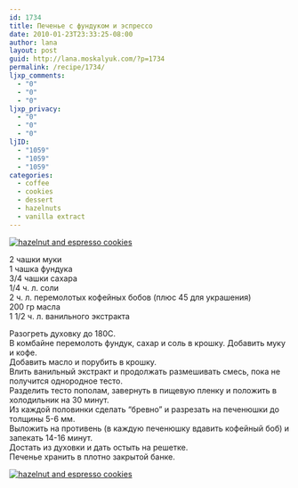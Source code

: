 ```yaml
---
id: 1734
title: Печенье с фундуком и эспрессо
date: 2010-01-23T23:33:25-08:00
author: lana
layout: post
guid: http://lana.moskalyuk.com/?p=1734
permalink: /recipe/1734/
ljxp_comments:
  - "0"
  - "0"
  - "0"
ljxp_privacy:
  - "0"
  - "0"
  - "0"
ljID:
  - "1059"
  - "1059"
  - "1059"
categories:
  - coffee
  - cookies
  - dessert
  - hazelnuts
  - vanilla extract
---
```

<a class="flickr-image alignnone" title="hazelnut and espresso cookies" href="http://www.flickr.com/photos/67405678@N00/4299893892/" target="_blank"><img src="http://farm5.static.flickr.com/4009/4299893892_2bb38ba0e3.jpg" alt="hazelnut and espresso cookies" /></a>

2 чашки муки  
1 чашка фундука  
3/4 чашки сахара  
1/4 ч. л. соли  
2 ч. л. перемолотых кофейных бобов (плюс 45 для украшения)  
200 гр масла  
1 1/2 ч. л. ванильного экстракта

Разогреть духовку до 180С.  
В комбайне перемолоть фундук, сахар и соль в крошку. Добавить муку и кофе.  
Добавить масло и порубить в крошку.  
Влить ванильный экстракт и продолжать размешивать смесь, пока не получится однородное тесто.  
Разделить тесто пополам, завернуть в пищевую пленку и положить в холодильник на 30 минут.  
Из каждой половинки сделать &#8220;бревно&#8221; и разрезать на печенюшки до толщины 5-6 мм.  
Выложить на противень (в каждую печенюшку вдавить кофейный боб) и запекать 14-16 минут.  
Достать из духовки и дать остыть на решетке.  
Печенье хранить в плотно закрытой банке.

<a class="flickr-image alignnone" title="hazelnut and espresso cookies" href="http://www.flickr.com/photos/67405678@N00/4299144413/" target="_blank"><img src="http://farm5.static.flickr.com/4051/4299144413_b4687c10ed.jpg" alt="hazelnut and espresso cookies" /></a>